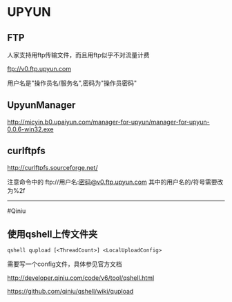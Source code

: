 # UPYUN

## FTP
人家支持用ftp传输文件，而且用ftp似乎不对流量计费

ftp://v0.ftp.upyun.com 

用户名是"操作员名/服务名",密码为"操作员密码"

## UpyunManager

http://micyin.b0.upaiyun.com/manager-for-upyun/manager-for-upyun-0.0.6-win32.exe


## curlftpfs

http://curlftpfs.sourceforge.net/

注意命令中的 ftp://用户名:密码@v0.ftp.upyun.com 其中的用户名的/符号需要改为%2f

----

#Qiniu

## 使用qshell上传文件夹

    qshell qupload [<ThreadCount>] <LocalUploadConfig>

需要写一个config文件，具体参见官方文档

http://developer.qiniu.com/code/v6/tool/qshell.html

https://github.com/qiniu/qshell/wiki/qupload